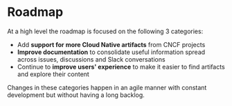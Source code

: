 # Roadmap

At a high level the roadmap is focused on the following 3 categories:

- Add **support for more Cloud Native artifacts** from CNCF projects
- **Improve documentation** to consolidate useful information spread across issues, discussions and Slack conversations
- Continue to **improve users' experience** to make it easier to find artifacts and explore their content

Changes in these categories happen in an agile manner with constant development but without having a long backlog.
